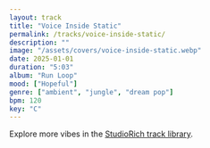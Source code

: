 ```yaml
---
layout: track
title: "Voice Inside Static"
permalink: /tracks/voice-inside-static/
description: ""
image: "/assets/covers/voice-inside-static.webp"
date: 2025-01-01
duration: "5:03"
album: "Run Loop"
mood: ["Hopeful"]
genre: ["ambient", "jungle", "dream pop"]
bpm: 120
key: "C"
---
```


Explore more vibes in the [StudioRich track library](/tracks/).
